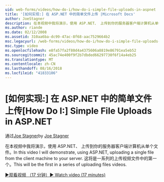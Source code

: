 ```yaml
---
uid: web-forms/videos/how-do-i/how-do-i-simple-file-uploads-in-aspnet
title: '[如何实现:] 在 ASP.NET 中的简单文件上传 |Microsoft Docs'
author: JoeStagner
description: 在本视频中我将演示，使用 ASP.NET、 上传到你的服务器客户端计算机从单个文件。 这将是一系列的上传中的第一个...
ms.author: riande
ms.date: 02/12/2008
ms.assetid: 310aa6ba-dc99-47ac-8f68-aac7529664b2
msc.legacyurl: /web-forms/videos/how-do-i/how-do-i-simple-file-uploads-in-aspnet
msc.type: video
ms.openlocfilehash: e8fa57fa2f80d4a4375606a8819e86791ea5eb52
ms.sourcegitcommit: 45ac74e400f9f2b7dbded66297730f6f14a4eb25
ms.translationtype: MT
ms.contentlocale: zh-CN
ms.lasthandoff: 08/16/2018
ms.locfileid: "41833106"
---
```

<a name="how-do-i--simple-file-uploads-in-aspnet"></a><span data-ttu-id="1acaa-104">[如何实现:] 在 ASP.NET 中的简单文件上传</span><span class="sxs-lookup"><span data-stu-id="1acaa-104">[How Do I:]  Simple File Uploads in ASP.NET</span></span>
====================
<span data-ttu-id="1acaa-105">通过[Joe Stagner](https://github.com/JoeStagner)</span><span class="sxs-lookup"><span data-stu-id="1acaa-105">by [Joe Stagner](https://github.com/JoeStagner)</span></span>

<span data-ttu-id="1acaa-106">在本视频中我将演示，使用 ASP.NET、 上传到你的服务器客户端计算机从单个文件。</span><span class="sxs-lookup"><span data-stu-id="1acaa-106">In this video I will demonstrate, using ASP.NET, uploading a single file from the client machine to your server.</span></span> <span data-ttu-id="1acaa-107">这将是一系列的上传视频文件中的第一个。</span><span class="sxs-lookup"><span data-stu-id="1acaa-107">This will be the first in a series of uploading files videos.</span></span>

[<span data-ttu-id="1acaa-108">&#9654;观看视频 （17 分钟）</span><span class="sxs-lookup"><span data-stu-id="1acaa-108">&#9654; Watch video (17 minutes)</span></span>](https://channel9.msdn.com/Blogs/ASP-NET-Site-Videos/how-do-i-simple-file-uploads-in-aspnet)
